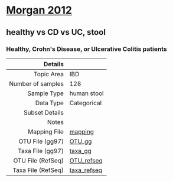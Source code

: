 # [Morgan 2012]( ../docs/sokol.html )
## healthy vs CD vs UC, stool

### Healthy, Crohn's Disease, or Ulcerative Colitis patients

| Details                   |                                                           |
| ------------------------: |-----------------------------------------------------------|
| Topic Area                | IBD                                                |
| Number of samples         | 128                                         |
| Sample Type               | human stool                                         |
| Data Type                 | Categorical                                           |
| Subset Details            |                                   |
| Notes                     |                                          |
| Mapping File              | [mapping]( ../datasets/sokol/mapping.txt)        |
| OTU File (gg97)           | [OTU_gg]( ../datasets/sokol/gg/otutable.txt)          |
| Taxa File (gg97)          | [taxa_gg]( ../datasets/sokol/gg/taxatable.txt)        |
| OTU File (RefSeq)         | [OTU_refseq]( ../datasets/sokol/refseq/otutable.txt)  |
| Taxa File (RefSeq)        | [taxa_refseq]( ../datasets/sokol/refseq/taxatable.txt)|
